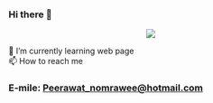 ### Hi there 👋
<div id="header" align="center" wight="650" hight="500">
   <img src="https://media.giphy.com/media/qgQUggAC3Pfv687qPC/giphy.gif">
</div>



🌱 I’m currently learning web page <br>
📫 How to reach me<h3> E-mile: Peerawat_nomrawee@hotmail.com </h3>





<!--
**S-Max01/S-Max01** is a ✨ _special_ ✨ repository because its `README.md` (this file) appears on your GitHub profile.

Here are some ideas to get you started:

- 🔭 I’m currently working on ...
- 🌱 I’m currently learning ...
- 👯 I’m looking to collaborate on ...
- 🤔 I’m looking for help with ...
- 💬 Ask me about ...
- 📫 How to reach me: ...
- 😄 Pronouns: ...
- ⚡ Fun fact: ...
-->
